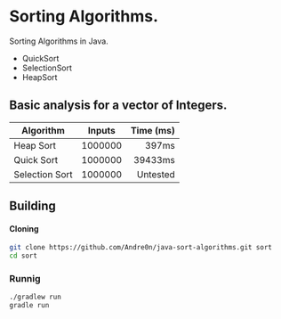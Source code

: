 # Sorting Algorithms.
Sorting Algorithms in Java.

- QuickSort
- SelectionSort
- HeapSort

## Basic analysis for a vector of Integers.
 Algorithm        |    Inputs     | Time (ms)   |
|-----------------|:-------------:|------------:|
| Heap Sort       |    1000000    | 397ms       |
| Quick Sort      |    1000000    | 39433ms     |
| Selection Sort  |    1000000    | Untested    |


## Building 

#### Cloning
```sh
git clone https://github.com/Andre0n/java-sort-algorithms.git sort
cd sort
```
### Runnig
```sh
./gradlew run
gradle run
```
